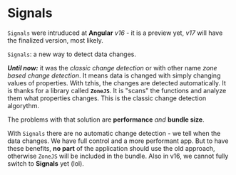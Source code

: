 # Signals

`Signals` were intruduced at **Angular** _v16_ - it is a preview yet, _v17_ will have the finalized version, most likely.

`Signals`: a new way to detect data changes.

**_Until now:_** it was the _classic change detection_ or with other name _zone based change detection_. It means data is changed with simply changing values of properties. With tzhis, the changes are detected automatically. It is thanks for a library called **`ZoneJS`**. It is "scans" the functions and analyze them what properties changes. This is the classic change detection algorythm.

The problems with that solution are **performance** _and_ **bundle size**.

With `Signals` there are no automatic change detection - we tell when the data changes. We have full control and a more performant app. But to have these benefits, **no part** of the application should use the old approach, otherwise `ZoneJS` will be included in the bundle.
Also in v16, we cannot fully switch to **Signals** yet (lol).
